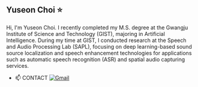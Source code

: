 ## Yuseon Choi ⭐

<!-- **YuseonChoi/YuseonChoi** is a ✨ _special_ ✨ repository because its `README.md` (this file) appears on your GitHub profile.-->

Hi, I'm Yuseon Choi. I recently completed my M.S. degree at the Gwangju Institute of Science and Technology (GIST), majoring in Artificial Intelligence. During my time at GIST, I conducted research at the Speech and Audio Processing Lab (SAPL), focusing on deep learning-based sound source localization and speech enhancement technologies for applications such as automatic speech recognition (ASR) and spatial audio capturing services.

- 📫 CONTACT
  [![Gmail](https://img.shields.io/badge/Gmail-green?style=for-the-badge&logo=gmail&logoColor=white)](mailto:chldbtjs74@naver.com)


